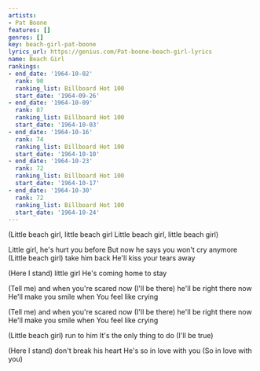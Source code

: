 ```yaml
---
artists:
- Pat Boone
features: []
genres: []
key: beach-girl-pat-boone
lyrics_url: https://genius.com/Pat-boone-beach-girl-lyrics
name: Beach Girl
rankings:
- end_date: '1964-10-02'
  rank: 90
  ranking_list: Billboard Hot 100
  start_date: '1964-09-26'
- end_date: '1964-10-09'
  rank: 87
  ranking_list: Billboard Hot 100
  start_date: '1964-10-03'
- end_date: '1964-10-16'
  rank: 74
  ranking_list: Billboard Hot 100
  start_date: '1964-10-10'
- end_date: '1964-10-23'
  rank: 72
  ranking_list: Billboard Hot 100
  start_date: '1964-10-17'
- end_date: '1964-10-30'
  rank: 72
  ranking_list: Billboard Hot 100
  start_date: '1964-10-24'
---
```

(Little beach girl, little beach girl
Little beach girl, little beach girl)

Little girl, he's hurt you before
But now he says you won't cry anymore
(Little beach girl) take him back
He'll kiss your tears away

(Here I stand) little girl
He's coming home to stay

(Tell me) and when you're scared now
(I'll be there) he'll be right there now
He'll make you smile when
You feel like crying

(Tell me) and when you're scared now
(I'll be there) he'll be right there now
He'll make you smile when
You feel like crying

(Little beach girl) run to him
It's the only thing to do
(I'll be true)

(Here I stand) don't break his heart
He's so in love with you
(So in love with you)
